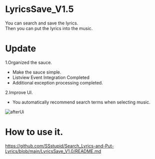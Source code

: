 # LyricsSave_V1.5
You can search and save the lyrics.         
Then you can put the lyrics into the music.     

# Update
1.Organized the sauce.            
* Make the sauce simple.  
* Listview Event Integration Completed
* Additional exception processing completed.              
        
2.Improve UI.                       
* You automatically recommend search terms when selecting music.        
           
![afterUi](https://user-images.githubusercontent.com/90036120/134807628-b48fb4cb-36e9-4c23-9772-5f1021f00f28.JPG)

# How to use it.
https://github.com/SSstupid/Search_Lyrics-and-Put-Lyrics/blob/main/LyricsSave_V1.0/README.md
